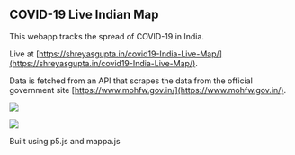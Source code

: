 ## COVID-19 Live Indian Map

This webapp tracks the spread of COVID-19 in India.

Live at [https://shreyasgupta.in/covid19-India-Live-Map/](https://shreyasgupta.in/covid19-India-Live-Map/).

Data is fetched from an API that scrapes the data from the official government site [https://www.mohfw.gov.in/](https://www.mohfw.gov.in/).

![](https://i.imgur.com/qxOgjyU.png)

![](https://i.imgur.com/8KwDsxW.png)

Built using p5.js and mappa.js